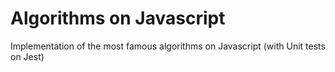 # Algorithms on Javascript
Implementation of the most famous algorithms on Javascript (with Unit tests on Jest)
